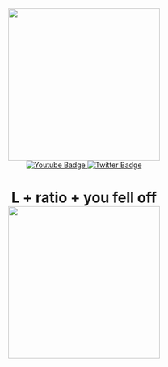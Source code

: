 <div id="header" align="center">
  <img src="https://c.tenor.com/7swY-gteMEEAAAAC/geometry-dash.gif" width="300"/>
</div>
<div id="badges" align="center">
  <a href="https://www.youtube.com/channel/UCS2CnSud86BNoV9QA3tiHZA">
    <img src="https://img.shields.io/badge/YouTube-red?style=for-the-badge&logo=youtube&logoColor=white" alt="Youtube Badge"/>
  </a>
  <a href="https://twitter.com/Kappasike">
    <img src="https://img.shields.io/badge/Twitter-blue?style=for-the-badge&logo=twitter&logoColor=white" alt="Twitter Badge"/>
  </a>
  <h1>
  L + ratio + you fell off
  <img src="https://c.tenor.com/CyizlWwbNJYAAAAC/fumo-spin.gif" width="300px"/>
</h1>
</div>
